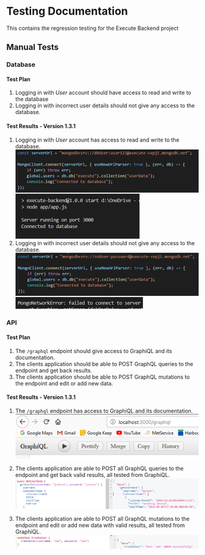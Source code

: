 # Testing Documentation

This contains the regression testing for the Execute Backend project

## Manual Tests

### Database

#### Test Plan

1. Logging in with *User* account should have access to read and write to the database
2. Logging in with incorrect user details should not give any access to the database.

#### Test Results - Version 1.3.1

1. Logging in with *User* account has access to read and write to the database.
![Database Login Test](images/databaseLogin.png)
![Database Login Result](images/databaseLoginSuccess.png)
2. Logging in with incorrect user details should not give any access to the database.
![Database Login Test](images/databaseLoginInvalid.png)
![Database Login Result](images/databaseLoginFail.png)

### API

#### Test Plan

1. The `/graphql` endpoint should give access to GraphiQL and its documentation.
2. The clients application should be able to POST GraphQL queries to the endpoint and get back results.
3. The clients application should be able to POST GraphQL mutations to the endpoint and edit or add new data.

#### Test Results - Version 1.3.1

1. The `/graphql` endpoint has access to GraphiQL and its documentation.
![Database Login Result](images/graphiQLSuccess.png)

2. The clients application are able to POST all GraphQL queries to the endpoint and get back valid results, all tested from GraphiQL.
![Database Login Result](images/graphiQLQueries.png)

3. The clients application are able to POST all GraphQL mutations to the endpoint and edit or add new data with valid results, all tested from GraphiQL.
![Database Login Result](images/graphiQLMutations.png)
